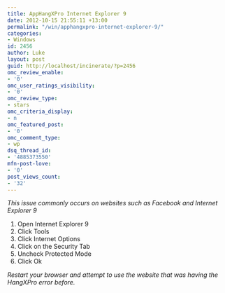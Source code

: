 ```yaml
---
title: AppHangXPro Internet Explorer 9
date: 2012-10-15 21:55:11 +13:00
permalink: "/win/apphangxpro-internet-explorer-9/"
categories:
- Windows
id: 2456
author: Luke
layout: post
guid: http://localhost/incinerate/?p=2456
omc_review_enable:
- '0'
omc_user_ratings_visibility:
- '0'
omc_review_type:
- stars
omc_criteria_display:
- n
omc_featured_post:
- '0'
omc_comment_type:
- wp
dsq_thread_id:
- '4885373550'
mfn-post-love:
- '0'
post_views_count:
- '32'
---
```


_This issue commonly occurs on websites such as Facebook and Internet Explorer 9_

  1. Open Internet Explorer 9
  2. Click Tools
  3. Click Internet Options
  4. Click on the Security Tab
  5. Uncheck Protected Mode
  6. Click Ok

_Restart your browser and attempt to use the website that was having the HangXPro error before._